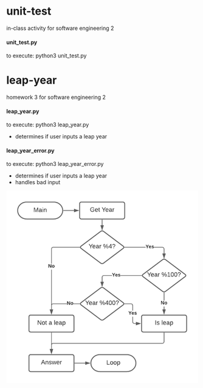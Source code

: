 # unit-test

in-class activity for software engineering 2

#### unit_test.py

to execute: python3 unit_test.py

# leap-year

homework 3 for software engineering 2

#### leap_year.py

to execute: python3 leap_year.py

* determines if user inputs a leap year

#### leap_year_error.py

to execute: python3 leap_year_error.py

* determines if user inputs a leap year
* handles bad input

![leap year diagram](leap_year_diagram.png)
